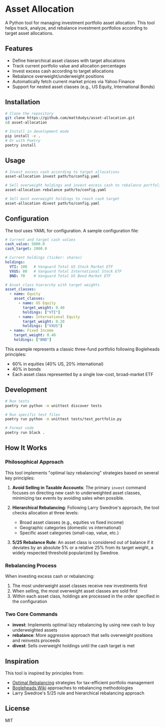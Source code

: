 # Asset Allocation

A Python tool for managing investment portfolio asset allocation. This tool helps track, analyze, and rebalance investment portfolios according to target asset allocations.

## Features

- Define hierarchical asset classes with target allocations
- Track current portfolio value and allocation percentages
- Invest excess cash according to target allocations
- Rebalance overweight/underweight positions
- Automatically fetch current market prices via Yahoo Finance
- Support for nested asset classes (e.g., US Equity, International Bonds)

## Installation

```bash
# Clone the repository
git clone https://github.com/mattdudys/asset-allocation.git
cd asset-allocation

# Install in development mode
pip install -e .
# Or with Poetry
poetry install
```

## Usage

```bash
# Invest excess cash according to target allocations
asset-allocation invest path/to/config.yaml

# Sell overweight holdings and invest excess cash to rebalance portfolio
asset-allocation rebalance path/to/config.yaml

# Sell most overweight holdings to reach cash target
asset-allocation divest path/to/config.yaml
```

## Configuration

The tool uses YAML for configuration. A sample configuration file:

```yaml
# Current and target cash values
cash_value: 5000.0
cash_target: 2000.0

# Current holdings (ticker: shares)
holdings:
  VTI: 100   # Vanguard Total US Stock Market ETF
  VXUS: 80   # Vanguard Total International Stock ETF
  BND: 70    # Vanguard Total US Bond Market ETF

# Asset class hierarchy with target weights
asset_classes:
  - name: Equity
    asset_classes:
      - name: US Equity
        target_weight: 0.40
        holdings: ["VTI"]
      - name: International Equity
        target_weight: 0.20
        holdings: ["VXUS"]
  - name: Fixed Income
    target_weight: 0.40
    holdings: ["BND"]
```

This example represents a classic three-fund portfolio following Bogleheads principles:
- 60% in equities (40% US, 20% international)
- 40% in bonds
- Each asset class represented by a single low-cost, broad-market ETF

## Development

```bash
# Run tests
poetry run python -m unittest discover tests

# Run specific test files
poetry run python -m unittest tests/test_portfolio.py

# Format code
poetry run black .
```

## How It Works

### Philosophical Approach

This tool implements "optimal lazy rebalancing" strategies based on several key principles:

1. **Avoid Selling in Taxable Accounts**: The primary `invest` command focuses on directing new cash to underweighted asset classes, minimizing tax events by avoiding sales when possible.

2. **Hierarchical Rebalancing**: Following Larry Swedroe's approach, the tool checks allocation at three levels:
   - Broad asset classes (e.g., equities vs fixed income)
   - Geographic categories (domestic vs international)
   - Specific asset categories (small-cap, value, etc.)

3. **5/25 Rebalance Rule**: An asset class is considered out of balance if it deviates by an absolute 5% or a relative 25% from its target weight, a widely respected threshold popularized by Swedroe.

### Rebalancing Process

When investing excess cash or rebalancing:
1. The most underweight asset classes receive new investments first
2. When selling, the most overweight asset classes are sold first 
3. Within each asset class, holdings are processed in the order specified in the configuration

### Two Core Commands

- **invest**: Implements optimal lazy rebalancing by using new cash to buy underweighted assets
- **rebalance**: More aggressive approach that sells overweight positions and reinvests proceeds
- **divest**: Sells overweight holdings until the cash target is met

## Inspiration

This tool is inspired by principles from:
- [Optimal Rebalancing](https://optimalrebalancing.info/) strategies for tax-efficient portfolio management
- [Bogleheads Wiki](https://www.bogleheads.org/wiki/Rebalancing) approaches to rebalancing methodologies
- Larry Swedroe's 5/25 rule and hierarchical rebalancing approach

## License

MIT